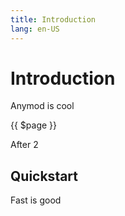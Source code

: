 ```yaml
---
title: Introduction
lang: en-US
---
```


# Introduction

Anymod is cool

{{ $page }}

<demo/>

After 2

## Quickstart

Fast is good
